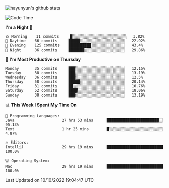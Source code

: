 
![hayunyun's github stats](https://github-readme-stats.vercel.app/api?username=hayunyun&show_icons=true)


<!--START_SECTION:waka-->
![Code Time](http://img.shields.io/badge/Code%20Time-489%20hrs%2011%20mins-blue)

**I'm a Night 🦉** 

```text
🌞 Morning    11 commits     █░░░░░░░░░░░░░░░░░░░░░░░░   3.82% 
🌆 Daytime    66 commits     █████░░░░░░░░░░░░░░░░░░░░   22.92% 
🌃 Evening    125 commits    ██████████░░░░░░░░░░░░░░░   43.4% 
🌙 Night      86 commits     ███████░░░░░░░░░░░░░░░░░░   29.86%

```
📅 **I'm Most Productive on Thursday** 

```text
Monday       35 commits     ███░░░░░░░░░░░░░░░░░░░░░░   12.15% 
Tuesday      38 commits     ███░░░░░░░░░░░░░░░░░░░░░░   13.19% 
Wednesday    36 commits     ███░░░░░░░░░░░░░░░░░░░░░░   12.5% 
Thursday     58 commits     █████░░░░░░░░░░░░░░░░░░░░   20.14% 
Friday       31 commits     ██░░░░░░░░░░░░░░░░░░░░░░░   10.76% 
Saturday     52 commits     ████░░░░░░░░░░░░░░░░░░░░░   18.06% 
Sunday       38 commits     ███░░░░░░░░░░░░░░░░░░░░░░   13.19%

```


📊 **This Week I Spent My Time On** 

```text
💬 Programming Languages: 
Java                     27 hrs 53 mins      ███████████████████████░░   95.13% 
Text                     1 hr 25 mins        █░░░░░░░░░░░░░░░░░░░░░░░░   4.87%

🔥 Editors: 
IntelliJ                 29 hrs 19 mins      █████████████████████████   100.0%

💻 Operating System: 
Mac                      29 hrs 19 mins      █████████████████████████   100.0%

```


 Last Updated on 10/10/2022 19:04:47 UTC
<!--END_SECTION:waka-->

<!--
**hayunyun/hayunyun** is a ✨ _special_ ✨ repository because its `README.md` (this file) appears on your GitHub profile.

Here are some ideas to get you started:

- 🔭 I’m currently working on ...
- 🌱 I’m currently learning ...
- 👯 I’m looking to collaborate on ...
- 🤔 I’m looking for help with ...
- 💬 Ask me about ...
- 📫 How to reach me: ...
- 😄 Pronouns: ...
- ⚡ Fun fact: ...
-->

